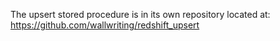 The upsert stored procedure is in its own repository located at:
https://github.com/wallwriting/redshift_upsert
